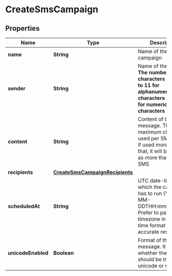 
# CreateSmsCampaign

## Properties
Name | Type | Description | Notes
------------ | ------------- | ------------- | -------------
**name** | **String** | Name of the campaign | 
**sender** | **String** | Name of the sender. **The number of characters is limited to 11 for alphanumeric characters and 15 for numeric characters** | 
**content** | **String** | Content of the message. The maximum characters used per SMS is 160, if used more than that, it will be counted as more than one SMS | 
**recipients** | [**CreateSmsCampaignRecipients**](CreateSmsCampaignRecipients.md) |  |  [optional]
**scheduledAt** | **String** | UTC date-time on which the campaign has to run (YYYY-MM-DDTHH:mm:ss.SSSZ). Prefer to pass your timezone in date-time format for accurate result. |  [optional]
**unicodeEnabled** | **Boolean** | Format of the message. It indicates whether the content should be treated as unicode or not. |  [optional]




